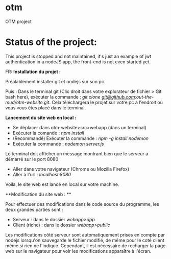 # otm
OTM project

# Status of the project:
This project is stopped and not maintained, it's just an example of jwt authentication in a nodeJS app, the front-end is not even started yet. 

FR:
**Installation du projet :**

Préalablement installer git et nodejs sur son pc.

Puis :
Dans le terminal git (Clic droit dans votre explorateur de fichier > Git bash here), exécuter la commande : _git clone git@github.com:out-the-mud/otm-website.git_.
Cela téléchargera le projet sur votre pc à l'endroit où vous vous êtes placé dans le terminal.



**Lancement du site web en local :**
- Se déplacer dans otm-website>src>webapp (dans un terminal)
- Exécuter la comande : _npm install_
- (Recommandé) Exécuter la commande : _npm -g install nodemon_
- Exécuter la commande : _nodemon server.js_


Le terminal doit afficher un message montrant bien que le serveur a démarré sur le port 8080
  
- Aller dans votre navigateur (Chrome ou Mozilla Firefox)
- Aller à l'url : _localhost:8080_

Voilà, le site web est lancé en local sur votre machine.


**Modification du site web : **

Pour effectuer des modifications dans le code source du programme, les deux grandes parties sont :
- Serveur : dans le dossier _webapp>app_
- Client (riche) : dans le dossier _webapp>public_ 

Les modifications côté serveur sont automatiquement prises en compte par nodejs lorsqu'on sauvegarde le fichier modifié, de même pour le coté client même si rien ne l'indique. Cependant, il est nécessaire de recharger la page web sur le navigateur pour voir les modifications apparaître à l'écran.

